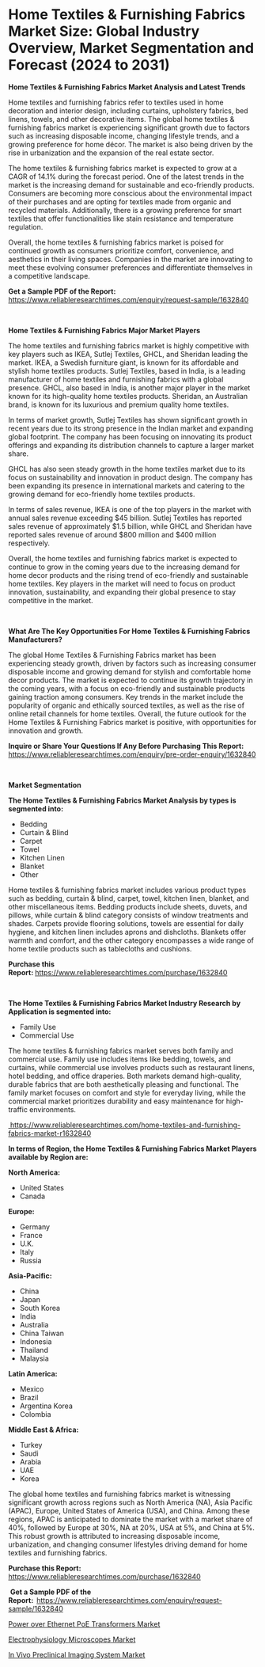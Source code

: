 <p><h1>Home Textiles & Furnishing Fabrics Market Size: Global Industry Overview, Market Segmentation and Forecast (2024 to 2031)</h1></p><p><strong>Home Textiles & Furnishing Fabrics Market Analysis and Latest Trends</strong></p>
<p><p>Home textiles and furnishing fabrics refer to textiles used in home decoration and interior design, including curtains, upholstery fabrics, bed linens, towels, and other decorative items. The global home textiles & furnishing fabrics market is experiencing significant growth due to factors such as increasing disposable income, changing lifestyle trends, and a growing preference for home décor. The market is also being driven by the rise in urbanization and the expansion of the real estate sector.</p><p>The home textiles & furnishing fabrics market is expected to grow at a CAGR of 14.1% during the forecast period. One of the latest trends in the market is the increasing demand for sustainable and eco-friendly products. Consumers are becoming more conscious about the environmental impact of their purchases and are opting for textiles made from organic and recycled materials. Additionally, there is a growing preference for smart textiles that offer functionalities like stain resistance and temperature regulation.</p><p>Overall, the home textiles & furnishing fabrics market is poised for continued growth as consumers prioritize comfort, convenience, and aesthetics in their living spaces. Companies in the market are innovating to meet these evolving consumer preferences and differentiate themselves in a competitive landscape.</p></p>
<p><strong>Get a Sample PDF of the Report:&nbsp;</strong> <a href="https://www.reliableresearchtimes.com/enquiry/request-sample/1632840">https://www.reliableresearchtimes.com/enquiry/request-sample/1632840</a></p>
<p>&nbsp;</p>
<p><strong>Home Textiles & Furnishing Fabrics Major Market Players</strong></p>
<p><p>The home textiles and furnishing fabrics market is highly competitive with key players such as IKEA, Sutlej Textiles, GHCL, and Sheridan leading the market. IKEA, a Swedish furniture giant, is known for its affordable and stylish home textiles products. Sutlej Textiles, based in India, is a leading manufacturer of home textiles and furnishing fabrics with a global presence. GHCL, also based in India, is another major player in the market known for its high-quality home textiles products. Sheridan, an Australian brand, is known for its luxurious and premium quality home textiles.</p><p>In terms of market growth, Sutlej Textiles has shown significant growth in recent years due to its strong presence in the Indian market and expanding global footprint. The company has been focusing on innovating its product offerings and expanding its distribution channels to capture a larger market share.</p><p>GHCL has also seen steady growth in the home textiles market due to its focus on sustainability and innovation in product design. The company has been expanding its presence in international markets and catering to the growing demand for eco-friendly home textiles products.</p><p>In terms of sales revenue, IKEA is one of the top players in the market with annual sales revenue exceeding $45 billion. Sutlej Textiles has reported sales revenue of approximately $1.5 billion, while GHCL and Sheridan have reported sales revenue of around $800 million and $400 million respectively.</p><p>Overall, the home textiles and furnishing fabrics market is expected to continue to grow in the coming years due to the increasing demand for home decor products and the rising trend of eco-friendly and sustainable home textiles. Key players in the market will need to focus on product innovation, sustainability, and expanding their global presence to stay competitive in the market.</p></p>
<p>&nbsp;</p>
<p><strong>What Are The Key Opportunities For Home Textiles & Furnishing Fabrics Manufacturers?</strong></p>
<p><p>The global Home Textiles & Furnishing Fabrics market has been experiencing steady growth, driven by factors such as increasing consumer disposable income and growing demand for stylish and comfortable home decor products. The market is expected to continue its growth trajectory in the coming years, with a focus on eco-friendly and sustainable products gaining traction among consumers. Key trends in the market include the popularity of organic and ethically sourced textiles, as well as the rise of online retail channels for home textiles. Overall, the future outlook for the Home Textiles & Furnishing Fabrics market is positive, with opportunities for innovation and growth.</p></p>
<p><strong>Inquire or Share Your Questions If Any Before Purchasing This Report:</strong> <a href="https://www.reliableresearchtimes.com/enquiry/pre-order-enquiry/1632840">https://www.reliableresearchtimes.com/enquiry/pre-order-enquiry/1632840</a></p>
<p>&nbsp;</p>
<p><strong>Market Segmentation</strong></p>
<p><strong>The Home Textiles & Furnishing Fabrics Market Analysis by types is segmented into:</strong></p>
<p><ul><li>Bedding</li><li>Curtain & Blind</li><li>Carpet</li><li>Towel</li><li>Kitchen Linen</li><li>Blanket</li><li>Other</li></ul></p>
<p><p>Home textiles & furnishing fabrics market includes various product types such as bedding, curtain & blind, carpet, towel, kitchen linen, blanket, and other miscellaneous items. Bedding products include sheets, duvets, and pillows, while curtain & blind category consists of window treatments and shades. Carpets provide flooring solutions, towels are essential for daily hygiene, and kitchen linen includes aprons and dishcloths. Blankets offer warmth and comfort, and the other category encompasses a wide range of home textile products such as tablecloths and cushions.</p></p>
<p><strong>Purchase this Report:&nbsp;</strong><a href="https://www.reliableresearchtimes.com/purchase/1632840">https://www.reliableresearchtimes.com/purchase/1632840</a></p>
<p>&nbsp;</p>
<p><strong>The Home Textiles & Furnishing Fabrics Market Industry Research by Application is segmented into:</strong></p>
<p><ul><li>Family Use</li><li>Commercial Use</li></ul></p>
<p><p>The home textiles & furnishing fabrics market serves both family and commercial use. Family use includes items like bedding, towels, and curtains, while commercial use involves products such as restaurant linens, hotel bedding, and office draperies. Both markets demand high-quality, durable fabrics that are both aesthetically pleasing and functional. The family market focuses on comfort and style for everyday living, while the commercial market prioritizes durability and easy maintenance for high-traffic environments.</p></p>
<p><a href="https://www.reliableresearchtimes.com/home-textiles-and-furnishing-fabrics-market-r1632840">&nbsp;https://www.reliableresearchtimes.com/home-textiles-and-furnishing-fabrics-market-r1632840</a></p>
<p><strong>In terms of Region, the Home Textiles & Furnishing Fabrics Market Players available by Region are:</strong></p>
<p>
    <p> <strong> North America: </strong>
        <ul>
            <li>United States</li>
            <li>Canada</li>
        </ul>
        </p> 
    <p> <strong> Europe: </strong>
        <ul>
            <li>Germany</li>
            <li>France</li>
            <li>U.K.</li>
            <li>Italy</li>
            <li>Russia</li>
        </ul>
        </p> 
    <p> <strong> Asia-Pacific: </strong>
        <ul>
            <li>China</li>
            <li>Japan</li>
            <li>South Korea</li>
            <li>India</li>
            <li>Australia</li>
            <li>China Taiwan</li>
            <li>Indonesia</li>
            <li>Thailand</li>
            <li>Malaysia</li>
        </ul>
        </p> 
    <p> <strong> Latin America: </strong>
        <ul>
            <li>Mexico</li>
            <li>Brazil</li>
            <li>Argentina Korea</li>
            <li>Colombia</li>
        </ul>
        </p> 
    <p> <strong> Middle East & Africa: </strong>
        <ul>
            <li>Turkey</li>
            <li>Saudi</li>
            <li>Arabia</li>
            <li>UAE</li>
            <li>Korea</li>
        </ul>
    </p>
    </p>
<p><p>The global home textiles and furnishing fabrics market is witnessing significant growth across regions such as North America (NA), Asia Pacific (APAC), Europe, United States of America (USA), and China. Among these regions, APAC is anticipated to dominate the market with a market share of 40%, followed by Europe at 30%, NA at 20%, USA at 5%, and China at 5%. This robust growth is attributed to increasing disposable income, urbanization, and changing consumer lifestyles driving demand for home textiles and furnishing fabrics.</p></p>
<p><strong>Purchase this Report: </strong><a href="https://www.reliableresearchtimes.com/purchase/1632840">https://www.reliableresearchtimes.com/purchase/1632840</a></p>
<p>&nbsp;<strong>Get a Sample PDF of the Report:&nbsp;&nbsp;</strong><a href="https://www.reliableresearchtimes.com/enquiry/request-sample/1632840">https://www.reliableresearchtimes.com/enquiry/request-sample/1632840</a></p>
<p><strong></strong></p>
<p><p><a href="https://medium.com/@florianwolf42/future-trends-in-global-power-over-ethernet-poe-transformers-market-market-insights-and-analysis-02cc2b9de8b2">Power over Ethernet PoE Transformers Market</a></p><p><a href="https://medium.com/@elisamohr1927/navigating-the-global-electrophysiology-microscopes-market-landscape-trends-forecasts-and-impact-510ae7d36565">Electrophysiology Microscopes Market</a></p><p><a href="https://medium.com/@hsjri2637/in-vivo-preclinical-imaging-system-market-research-report-includes-analysis-on-market-size-share-91904e12da22">In Vivo Preclinical Imaging System Market</a></p></p>